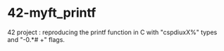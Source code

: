 # 42-myft_printf
42 project : reproducing the printf function in C with "cspdiuxX%" types and "-0.*# +" flags.
